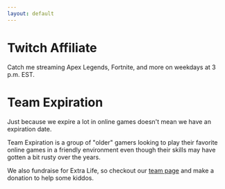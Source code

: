 ```yaml
---
layout: default
---
```



# Twitch Affiliate

Catch me streaming Apex Legends, Fortnite, and more on weekdays at 3 p.m. EST.

# Team Expiration

Just because we expire a lot in online games doesn't mean we have an expiration date.

Team Expiration is a group of "older" gamers looking to play their favorite online games in a friendly environment even though their skills may have gotten a bit rusty over the years.

We also fundraise for Extra Life, so checkout our [team page](https://www.extra-life.org/index.cfm?fuseaction=donordrive.team&teamID=56801) and make a donation to help some kiddos.